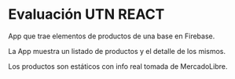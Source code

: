 # Evaluación UTN REACT

App que trae elementos de productos de una base en Firebase.

La App muestra un listado de productos y el detalle de los mismos.

Los productos son estáticos con info real tomada de MercadoLibre.

